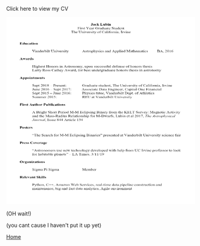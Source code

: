 Click here to view my CV 

<img src= "./mycv.png" width="600" height="500">

(OH wait!) 

(you cant cause I haven't put it up yet)

[Home](./)
